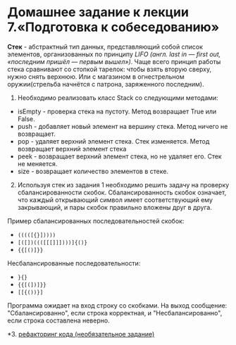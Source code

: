 # Домашнее задание к лекции 7.«Подготовка к собеседованию»

**Стек** - абстрактный тип данных, представляющий собой список элементов, организованных по принципу *LIFO (англ. last in — first out, «последним пришёл — первым вышел»)*. Чаще всего принцип работы стека сравнивают со стопкой тарелок: чтобы взять вторую сверху, нужно снять верхнюю. Или с магазином в огнестрельном оружии(стрельба начнётся с патрона, заряженного последним).

1. Необходимо реализовать класс Stack со следующими методами:

- isEmpty - проверка стека на пустоту. Метод возвращает True или False.
- push - добавляет новый элемент на вершину стека. Метод ничего не возвращает.
- pop - удаляет верхний элемент стека. Стек изменяется. Метод возвращает верхний элемент стека
- peek - возвращает верхний элемент стека, но не удаляет его. Стек не меняется.
- size - возвращает количество элементов в стеке.

2. Используя стек из задания 1 необходимо решить задачу на проверку сбалансированности скобок. Сбалансированность скобок означает, что каждый открывающий символ имеет соответствующий ему закрывающий, и пары скобок правильно вложены друг в друга.

Пример сбалансированных последовательностей скобок:

- ```(((([{}]))))```
- ```[([])((([[[]]])))]{()}```
- ```{{[()]}}```

Несбалансированные последовательности:

- ```}{}```
- ```{{[(])]}}```
- ```[[{())}]```

Программа ожидает на вход строку со скобками. На выход сообщение: "Сбалансированно", если строка корректная, и "Несбалансированно", если строка составлена неверно.

\*3. [рефакторинг кода (необязательное задание)](PEP8.md)
